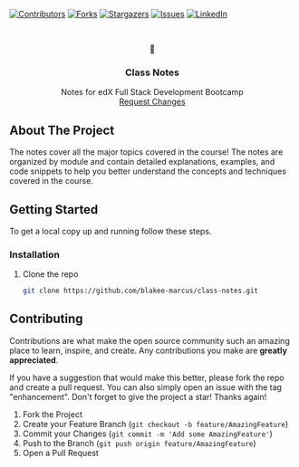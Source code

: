 [![Contributors][contributors-shield]][contributors-url]
[![Forks][forks-shield]][forks-url]
[![Stargazers][stars-shield]][stars-url]
[![Issues][issues-shield]][issues-url]
[![LinkedIn][linkedin-shield]][linkedin-url]



<!-- PROJECT LOGO -->
<br />
<div align="center">
  <p>&#58113<p>

<h3 align="center">Class Notes</h3>

  <p align="center">
    Notes for edX Full Stack Development Bootcamp
    <br />
        <a href="https://github.com/blakee-marcus/class-notes/issues">Request Changes</a>
  </p>
</div>



<!-- ABOUT THE PROJECT -->
## About The Project

The notes cover all the major topics covered in the course!
The notes are organized by module and contain detailed explanations, examples, and code snippets to help you better understand the concepts and techniques covered in the course. 





<!-- GETTING STARTED -->
## Getting Started

To get a local copy up and running follow these steps.


### Installation

1. Clone the repo
   ```sh
   git clone https://github.com/blakee-marcus/class-notes.git
   ```





<!-- CONTRIBUTING -->
## Contributing

Contributions are what make the open source community such an amazing place to learn, inspire, and create. Any contributions you make are **greatly appreciated**.

If you have a suggestion that would make this better, please fork the repo and create a pull request. You can also simply open an issue with the tag "enhancement".
Don't forget to give the project a star! Thanks again!

1. Fork the Project
2. Create your Feature Branch (`git checkout -b feature/AmazingFeature`)
3. Commit your Changes (`git commit -m 'Add some AmazingFeature'`)
4. Push to the Branch (`git push origin feature/AmazingFeature`)
5. Open a Pull Request




<!-- MARKDOWN LINKS & IMAGES -->
<!-- https://www.markdownguide.org/basic-syntax/#reference-style-links -->
[contributors-shield]: https://img.shields.io/github/contributors/blakee-marcus/class-notes.svg?style=for-the-badge
[contributors-url]: https://github.com/blakee-marcus/class-notes/gra-hs/contributors
[forks-shield]: https://img.shields.io/github/forks/blakee-marcus/class-notes.svg?style=for-the-badge
[forks-url]: https://github.com/blakee-marcus/class_no-es/network/members
[stars-shield]: https://img.shields.io/github/stars/blakee-marcus/class-notes.svg?style=for-the-badge
[stars-url]: https://github.com/blakee-marcus/class_no-es/stargazers
[issues-shield]: https://img.shields.io/github/issues/blakee-marcus/class-notes.svg?style=for-the-badge
[issues-url]: https://github.com/blakee-marcus/class_not-s/issues
[license-shield]: https://img.shields.io/github/license/blakee-marcus/class-notes.svg?style=for-the-badge
[license-url]: https://github.com/blakee-marcus/class_note-/blob/master/LICENSE.txt
[linkedin-shield]: https://img.shields.io/badge/-LinkedIn-black.svg?style=for-the-badge&logo=linkedin&colorB=555
[linkedin-url]: https://linkedin.com/in/blake-marcus
[product-screenshot]: images/screenshot.png

